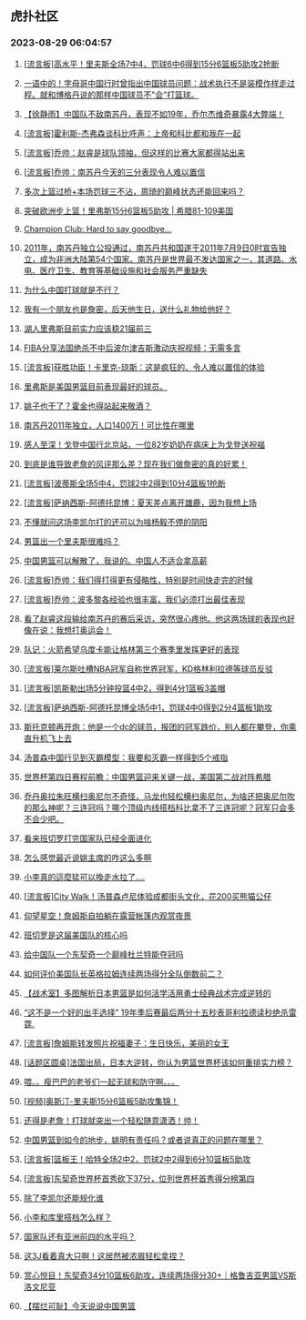 ## 虎扑社区 
### 2023-08-29 06:04:57

1. [[流言板]高水平！里夫斯全场7中4，罚球6中6得到15分6篮板5助攻2抢断](https://bbs.hupu.com/61878734.html)

2. [一语中的！字母哥中国行时曾指出中国球员问题：战术执行不是装模作样走过程。就和博格丹说的那样中国球员不"会"打篮球。](https://bbs.hupu.com/61877815.html)

3. [【徐静雨】中国队不敌南苏丹，表现不如19年，乔尔杰维奇暴露4大弊端！](https://bbs.hupu.com/61875981.html)

4. [[流言板]霍利斯-杰弗森谈科比呼声：上帝和科比都和我在一起](https://bbs.hupu.com/61876313.html)

5. [[流言板]乔帅：赵睿是球队领袖，但这样的比赛大家都得站出来](https://bbs.hupu.com/61875123.html)

6. [[流言板]乔帅：南苏丹今天的三分表现令人难以置信](https://bbs.hupu.com/61874337.html)

7. [多次上篮过桥+本场罚球三不沾，周琦的巅峰状态还能回来吗？](https://bbs.hupu.com/61873749.html)

8. [突破欧洲步上篮！里弗斯15分6篮板5助攻 | 希腊81-109美国](https://bbs.hupu.com/61879290.html)

9. [Champion Club: Hard to say goodbye…](https://bbs.hupu.com/61880537.html)

10. [2011年，南苏丹独立公投通过，南苏丹共和国遂于2011年7月9日0时宣告独立，成为非洲大陆第54个国家。南苏丹是世界最不发达国家之一，其道路、水电、医疗卫生、教育等基础设施和社会服务严重缺失](https://bbs.hupu.com/61878770.html)

11. [为什么中国打球就是不行？](https://bbs.hupu.com/61881220.html)

12. [我有一个朋友也是詹密，后天他生日，送什么礼物给他好？](https://bbs.hupu.com/61881127.html)

13. [湖人里弗斯目前实力应该稳21届前三](https://bbs.hupu.com/61878417.html)

14. [FIBA分享法国绝杀不中后波尔津吉斯激动庆祝视频：无需多言](https://bbs.hupu.com/61868321.html)

15. [[流言板]获胜功臣！卡里克-琼斯：这是疯狂的、令人难以置信的体验](https://bbs.hupu.com/61876044.html)

16. [里弗斯是美国男篮目前表现最好的球员。](https://bbs.hupu.com/61879336.html)

17. [姚子也干了？霍金也得站起来敬酒？](https://bbs.hupu.com/61880410.html)

18. [南苏丹2011年独立，人口1400万！可比性在哪里](https://bbs.hupu.com/61874419.html)

19. [感人至深！戈登中国行北京站，一位82岁奶奶在病床上为戈登送祝福](https://bbs.hupu.com/61879494.html)

20. [到底是谁导致老詹的风评那么差？现在我们做詹密的真的好累！](https://bbs.hupu.com/61881083.html)

21. [[流言板]波蒂斯全场5中4，罚球2中2得到10分4篮板1抢断](https://bbs.hupu.com/61878881.html)

22. [[流言板]萨纳西斯-阿德托昆博：夏天差点离开雄鹿，因为我想上场](https://bbs.hupu.com/61879005.html)

23. [不懂就问这场李凯尔打的还可以为啥杨毅不停的阴阳](https://bbs.hupu.com/61873585.html)

24. [男篮出一个里夫斯很难吗？](https://bbs.hupu.com/61879247.html)

25. [中国男篮可以解散了，我说的。中国人不适合拿高薪](https://bbs.hupu.com/61873824.html)

26. [[流言板]乔帅：我们得打得更有侵略性，特别是时间快走完的时候](https://bbs.hupu.com/61875560.html)

27. [[流言板]乔帅：波多黎各经验也很丰富，我们必须打出最佳表现](https://bbs.hupu.com/61875395.html)

28. [看了赵睿这段输给南苏丹的赛后采访，突然很心疼他。他这两场球的表现也好像在说：我想打奥运会！](https://bbs.hupu.com/61877126.html)

29. [队记：火箭希望乌度卡能让格林第三个赛季里发挥更好的表现](https://bbs.hupu.com/61877914.html)

30. [[流言板]莱尔斯吐槽NBA冠军自称世界冠军，KD格林利拉德等球员反驳](https://bbs.hupu.com/61866082.html)

31. [[流言板]凯斯勒出场5分钟投篮4中2，得到4分1篮板3盖帽](https://bbs.hupu.com/61878870.html)

32. [[流言板]萨纳西斯-阿德托昆博全场5中1，罚球4中0得到2分4篮板1助攻](https://bbs.hupu.com/61879105.html)

33. [斯托克顿再开炮：他是一个dc的球员，报团的冠军跌价，别人都在攀登，你乘直升机飞上去](https://bbs.hupu.com/61867226.html)

34. [汤普森中国行见到灭霸模型：我要和灭霸一样得到5个戒指](https://bbs.hupu.com/61868971.html)

35. [世界杯第四日赛程前瞻：中国男篮迎来关键一战，美国第二战对阵希腊](https://bbs.hupu.com/61865913.html)

36. [乔丹奥拉朱旺横扫奥尼尔不奇怪，马龙也轻松横扫奥尼尔，为啥还把奥尼尔吹的那么神呢？三连冠吗？哪个顶级内线搭档科比拿不了三连冠呢？冠军只会多不会少吧。](https://bbs.hupu.com/61877145.html)

37. [看来班切罗打完国家队已经全面进化](https://bbs.hupu.com/61878839.html)

38. [怎么感觉最近说姚主席的咋这么多啊](https://bbs.hupu.com/61875305.html)

39. [小李真的這麼猛可以換走水拉了....](https://bbs.hupu.com/61881077.html)

40. [[流言板]City Walk！汤普森卢尼体验成都街头文化，花200买熊猫公仔](https://bbs.hupu.com/61875417.html)

41. [仰望星空！詹姆斯自拍躺在露营帐篷内观赏夜景](https://bbs.hupu.com/61866975.html)

42. [班切罗是这届美国队的核心吗](https://bbs.hupu.com/61877431.html)

43. [给中国队一个东契奇一个巅峰杜兰特能夺冠吗](https://bbs.hupu.com/61881009.html)

44. [如何评价美国队长英格拉姆连续两场得分全队倒数前二？](https://bbs.hupu.com/61878788.html)

45. [【战术室】多图解析日本男篮是如何活学活用勇士经典战术完成逆转的](https://bbs.hupu.com/61865910.html)

46. [“这不是一个好的出手选择”  19年季后赛最后两分十五秒表哥利拉德读秒绝杀雷霆.](https://bbs.hupu.com/61868913.html)

47. [[流言板]詹姆斯转发照片祝福妻子：生日快乐，美丽的女王](https://bbs.hupu.com/61865496.html)

48. [[话题区圆桌]法国出局，日本大逆转，你认为男篮世界杯该如何重排实力榜？](https://bbs.hupu.com/61866953.html)

49. [喂。。瘦巴巴的老爷们一起无球和防守啊。。。](https://bbs.hupu.com/61878909.html)

50. [[视频]奥斯汀-里夫斯15分6篮板5助攻集锦！](https://bbs.hupu.com/61879532.html)

51. [还得是老詹！打球就突出一个轻松随意潇洒！帅！](https://bbs.hupu.com/61868784.html)

52. [中国男篮到如今的地步，姚明有责任吗？或者说真正的问题在哪里？](https://bbs.hupu.com/61879678.html)

53. [[流言板]篮板王！哈特全场2中2，罚球2中2得到6分10篮板5助攻](https://bbs.hupu.com/61878782.html)

54. [[流言板]东契奇世界杯首秀砍下37分，位列世界杯首秀得分榜第四](https://bbs.hupu.com/61865850.html)

55. [除了李凯尔还能规化谁](https://bbs.hupu.com/61877527.html)

56. [小李和库里搭档怎么样？](https://bbs.hupu.com/61878558.html)

57. [国家队还有亚洲前四的水平吗？](https://bbs.hupu.com/61872645.html)

58. [这3J看着真大只啊！这居然被浓眉轻松拿捏？](https://bbs.hupu.com/61877631.html)

59. [赏心悦目！东契奇34分10篮板6助攻，连续两场得分30+｜格鲁吉亚男篮VS斯洛文尼亚](https://bbs.hupu.com/61877696.html)

60. [【摆烂可耻】今天说说中国男篮](https://bbs.hupu.com/61877853.html)


